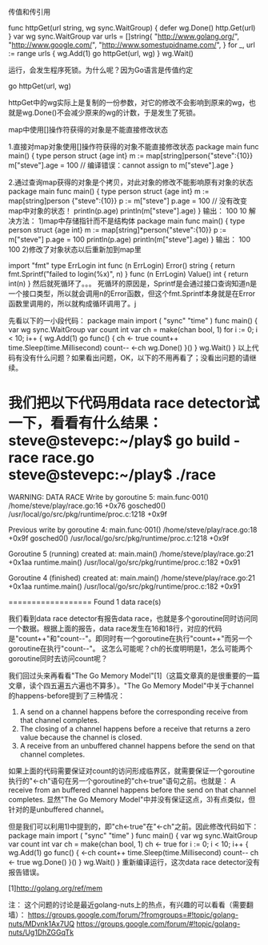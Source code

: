 传值和传引用

func httpGet(url string, wg sync.WaitGroup) {
        defer wg.Done()
        http.Get(url)    
}
var wg sync.WaitGroup
var urls = []string{
    "http://www.golang.org/",
    "http://www.google.com/",
    "http://www.somestupidname.com/",
}
for _, url := range urls {
    wg.Add(1)
    go httpGet(url, wg)
}
wg.Wait()

运行，会发生程序死锁。为什么呢？因为Go语言是传值约定

go httpGet(url, wg)

httpGet中的wg实际上是复制的一份参数，对它的修改不会影响到原来的wg，也就是wg.Done()不会减少原来的wg的计数，于是发生了死锁。



map中使用[]操作符获得的对象是不能直接修改状态

1.直接对map对象使用[]操作符获得的对象不能直接修改状态
package main
func main() {
type person struct {age int}
m := map[string]person{"steve":{10}}
m["steve"].age = 100  // 编译错误：cannot assign to m["steve"].age
}

2.通过查询map获得的对象是个拷贝，对此对象的修改不能影响原有对象的状态
package main
func main() {
type person struct {age int}
m := map[string]person {"steve":{10}}
p := m["steve"]
p.age = 100 // 没有改变map中对象的状态！
println(p.age)
println(m["steve"].age)
}
输出：
100
10
解决方法：
1)map中存储指针而不是结构体
package main
func main() {
type person struct {age int}
m := map[string]*person{"steve":{10}}
p := m["steve"]
p.age = 100
println(p.age)
println(m["steve"].age)
}
输出：
100
100
2)修改了对象状态以后重新加到map里


import "fmt"
type ErrLogin int
func (n ErrLogin) Error() string {
return fmt.Sprintf("failed to login(%x)", n)
}
func (n ErrLogin) Value() int {
return int(n)
}
然后就死循环了。。。
死循环的原因是，Sprintf是会通过接口查询知道n是一个接口类型，所以就会调用n的Error函数，但这个fmt.Sprintf本身就是在Error函数里调用的，所以就构成循环调用了。j


先看以下的一小段代码：
package main
import (
"sync"
"time"
)
func main() {
var wg sync.WaitGroup
var count int
var ch = make(chan bool, 1)
for i := 0; i < 10; i++ {
wg.Add(1)
go func() {
ch <- true
count++
time.Sleep(time.Millisecond)
count--
<-ch
wg.Done()
}()
}
wg.Wait()
}
以上代码有没有什么问题？如果看出问题，OK，以下的不用再看了；没看出问题的请继续。

我们把以下代码用data race detector试一下，看看有什么结果：
steve@stevepc:~/play$ go build -race race.go
steve@stevepc:~/play$ ./race
==================
WARNING: DATA RACE
Write by goroutine 5:
  main.func·001()
      /home/steve/play/race.go:16 +0x76
  gosched0()
      /usr/local/go/src/pkg/runtime/proc.c:1218 +0x9f

Previous write by goroutine 4:
  main.func·001()
      /home/steve/play/race.go:18 +0x9f
  gosched0()
      /usr/local/go/src/pkg/runtime/proc.c:1218 +0x9f

Goroutine 5 (running) created at:
  main.main()
      /home/steve/play/race.go:21 +0x1aa
  runtime.main()
      /usr/local/go/src/pkg/runtime/proc.c:182 +0x91

Goroutine 4 (finished) created at:
  main.main()
      /home/steve/play/race.go:21 +0x1aa
  runtime.main()
      /usr/local/go/src/pkg/runtime/proc.c:182 +0x91

==================
Found 1 data race(s)

我们看到data race detector有报告data race，也就是多个goroutine同时访问同一个数据。根据上面的报告，data race发生在16和18行，对应的代码是"count++"和"count--"。即同时有一个goroutine在执行"count++"而另一个goroutine在执行"count--"。
这怎么可能呢？ch的长度明明是1，怎么可能两个goroutine同时去访问count呢？

我们回过头来再看看"The Go Memory Model"[1]（这篇文章真的是很重要的一篇文章，读个四五遍五六遍也不算多）。"The Go Memory Model"中关于channel的happens-before提到了三种情况：
1) A send on a channel happens before the corresponding receive from that channel completes.
2) The closing of a channel happens before a receive that returns a zero value because the channel is closed.
3) A receive from an unbuffered channel happens before the send on that channel completes.

如果上面的代码需要保证对count的访问形成临界区，就需要保证一个goroutine执行的"<-ch"语句在另一个goroutine的"ch<-true"语句之前。也就是：
A receive from an buffered channel happens before the send on that channel completes.
显然"The Go Memory Model"中并没有保证这点，3)有点类似，但针对的是unbuffered channel。

但是我们可以利用1)中提到的，即"ch<-true"在"<-ch"之前。因此修改代码如下：
package main
import (
"sync"
"time"
)
func main() {
var wg sync.WaitGroup
var count int
var ch = make(chan bool, 1)
ch <- true
for i := 0; i < 10; i++ {
wg.Add(1)
go func() {
<-ch
count++
time.Sleep(time.Millisecond)
count--
ch <- true
wg.Done()
}()
}
wg.Wait()
}
重新编译运行，这次data race detector没有报告错误。

[1]http://golang.org/ref/mem

注：
这个问题的讨论是最近golang-nuts上的热点，有兴趣的可以看看（需要翻墙）：
https://groups.google.com/forum/?fromgroups=#!topic/golang-nuts/MDvnk1Ax7UQ
https://groups.google.com/forum/#!topic/golang-nuts/Ug1DhZGGqTk